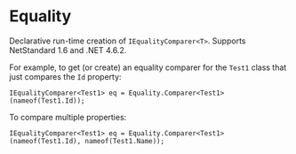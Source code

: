 # Equality

Declarative run-time creation of `IEqualityComparer<T>`.  Supports NetStandard 1.6 and .NET 4.6.2.

For example, to get (or create) an equality comparer for the `Test1` class that just compares the `Id` property:
```
IEqualityComparer<Test1> eq = Equality.Comparer<Test1>(nameof(Test1.Id));
```

To compare multiple properties:
```
IEqualityComparer<Test1> eq = Equality.Comparer<Test1>(nameof(Test1.Id), nameof(Test1.Name));
```


